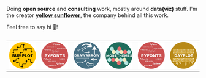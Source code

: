 Doing **open source** and **consulting** work, mostly around **data(viz)** stuff. I'm the creator [**yellow sunflower**](https://ysunflower.com/), the company behind all this work.

Feel free to say hi 👋!

<div style="display: flex; justify-content: center;">
   <table>
     <tr>
       <td><a href="https://github.com/y-sunflower/bumplot"><img src="https://github.com/JosephBARBIERDARNAL/static/blob/main/python-libs/bumplot/image.png?raw=true" width="100"></a></td>
       <td><a href="https://github.com/y-sunflower/pyfonts"><img src="https://github.com/JosephBARBIERDARNAL/static/blob/main/python-libs/pyfonts/image.png?raw=true" width="100"></a></td>
       <td><a href="https://github.com/y-sunflower/drawarrow"><img src="https://github.com/JosephBARBIERDARNAL/static/blob/main/python-libs/drawarrow/image.png?raw=true" width="100"></a></td>
       <td><a href="https://github.com/y-sunflower/morethemes"><img src="https://github.com/JosephBARBIERDARNAL/static/blob/main/python-libs/morethemes/image.png?raw=true" width="100"></a></td>
       <td><a href="https://github.com/y-sunflower/pyfonts"><img src="https://github.com/JosephBARBIERDARNAL/static/blob/main/python-libs/pyfonts/image.png?raw=true" width="100"></a></td>
       <td><a href="https://github.com/y-sunflower/dayplot"><img src="https://github.com/JosephBARBIERDARNAL/static/blob/main/python-libs/dayplot/image.png?raw=true" width="100"></a></td>
     </tr>
   </table>
   
</div>
